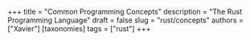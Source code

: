 +++
title = "Common Programming Concepts"
description = "The Rust Programming Language"
draft = false
slug = "rust/concepts"
authors = ["Xavier"]
[taxonomies]
tags = ["rust"]
+++
